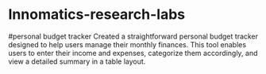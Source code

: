 # Innomatics-research-labs
#personal budget tracker
Created a straightforward personal budget tracker designed to help users manage their monthly finances. This tool enables users to enter their income and expenses, categorize them accordingly, and view a detailed summary in a table layout.
